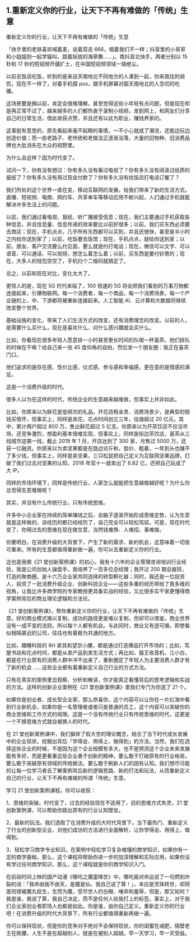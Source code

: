 ## 1.重新定义你的行业，让天下不再有难做的「传统」生意
重新定义你的行业，让天下不再有难做的「传统」生意


「快手里的老铁喜欢喊着麦，说着双击 666，唱着我们不一样；抖音里的小哥哥和小姐姐则一起学猫叫，跳着妖娆的海草舞……」。南抖音北快手，两者分别以 15 秒和 17 秒的短视频开疆扩土，在中国短视频领域一骑绝尘。


以前去饭店吃饭，听到的是来自天南地北不同地方的人凑到一起，你来我往的胡侃，现在不一样了，对着手机摆 pos，跟手机屏幕对面天南地北的人念叨的吃播。


这场景要是搁以前，肯定会很难理解，甚至觉得这些小年轻有点问题，但是现在却是再正常不过了，越来越多的人们都热衷于录制小视频，发到网上，和网友们分享自己的日常生活，借此收获点赞，并且还有以此为职业，赚钱养家的。


这事挺有意思的，原先看起来毫不起眼的事情，一不小心就成了潮流，还能边玩边创造价值；而一些老路子、老传统和老做法正逐渐没落，大量的旧物种、旧消费品牌也大批消失在大众的视野里。


为什么会这样？因为时代变了。


试问一下，你有没有想过：你有多久没有看过电视了？你有多久没有阅读过纸质的报纸了？你有多久没有用过现金付款了？你有多久没有给饭店打电话订餐了？


我们所处的这个世界一直在变，移动互联网的发展，给我们带来了新的生活方式。直播、短视频、电商、网约车、共享单车等移动应用不断兴起，人们通过手机就能解决许多生活上的问题。


以前，我们通过看电视、报纸、听广播接受信息；现在，我们主要通过手机获取各种信息，并且信息量、信息传递的效率要比以前好很多；以前，我们买东西必须要去商店；现在，手机点点，几乎所有东西都可以买到，并且还很快，甚至是半小时之内给你送到家了；以前，吃饭要去饭馆；现在，手机点点，就给你送到家；以前，朋友、客户交流要么约见面，要么就是约打电话；现在，微信可以文字、可以语音、可以通话、可以视频，想怎么着怎么着；以前，买东西是要付钞票的；现在，大多人的钱包空空了，手机扫个二维码就搞定了。


总之，以前和现在对比，变化太大了。


更惊人的是，现在 5G 时代来临了，100 倍速的 5G 将会把我们看到的万事万物都连接起来，引爆物联网。每一个消费者，每一个商品，每一个消费场景，每一个产业链的上、中、下游都将被重新连接起来。人工智能 AI、云计算和大数据将继续改变整个世界。


基础设施的变化，带来了人们生活方式的改变，还有消费理念的改变。以前的人，是需要什么买什么，现在是喜欢什么、对什么感兴趣就会买什么。


比如，你看现在很多年轻人愿意排一小时甚至更长时间的队喝一杯喜茶，他们排队的时候在干嘛？给自己来一张 45 度仰角的自拍，然后发一个朋友圈：我正在喜茶门口。


他们追求的是存在感、性价比感、仪式感、参与感和幸福感，更在意的是情感的满足。


这是一个消费升级的时代。


很多人以为在这样的时代，传统企业的生意越来越难做，但事实上并非如此。


比如，你原来以为鲜花是低频次的礼品，开花店租金贵、消费场景少，是典型的赔钱买情怀，但事实上，同样是卖花，花点时间创立三年，估值超过 20 亿元，其中，累计用户超过 800 万，售出鲜花超过 5 亿支。你原来以为开茶饮店不仅没市场，还竞争激烈，想盈利基本很难实现，但事实上，同样是街边茶饮店，喜茶从三线城市逆袭一线，截止 2019 年 1 月，开店达到了 300 家，月售过 5000 万，还获一亿融资。你原来以为卖坚果都是在路边论斤称，低价、粗暴，一年到头也赚不了多少钱，但事实上，同样是卖坚果，三只松鼠把自己定义为互联网坚果品牌，打破了我们过去对坚果的认知，2018 年双十一就卖出了 6.82 亿，还把自己玩成了大 IP。


同样的市场环境下，同样是传统行业，人家怎么就能把生意越做越好呢？为什么你总觉得生意难做呢？


其实，并没有什么传统行业，只有传统思维。


许多中小企业家在持续的简单赚钱之后，会脑子逐渐开始形成思维定势，认为生意就是这样做的，该经历的都已经经历了，自己完全可以轻松驾驭。可是，现在时代变了，你用过去的思维在现在做生意，当然钱难挣、人难招、事难做。


你要明白，在消费升级的大背景下，产生了新的需求、新的机会，这意味着一切皆可重来。所有的生意都值得重新做一遍，你可以去重新定义你的行业。


这也是我做《21 堂创新案例课》的初心，我有十六年的企业管理咨询培训行业经验，我是公司创始人操盘手，我培养了一百多位总经理；我开过 200 期总裁班，打造的聚商圈，是十六万企业家共同选择的转型孵化器；同时，我还是一位投资人，投资了一批消费升级企业、创新科技企业——这些多重的经历带给了我多维的视角，让我比许多商学院的专家教授更具备实战的经验，又比很多实干家更懂得商学案例背后的商业理论逻辑和方法论。


《21 堂创新案例课》，帮你重新定义你的行业，让天下不再有难做的「传统」生意。好的商业模式难以复制，成功的路径更是难以复制，但却可以借鉴。商业世界没有一成不变的法则，所以每个人都有机会。与此同时，商业又有迹可循，即使看似相隔甚远的公司，往往也有着极为共通的地方。


比如，趣睡科技的 8H 家具和望京小腰，都是通过打造爆品打开市场的；比如，茑屋书店和花点时间，都是从卖产品到卖生活方式；再比如，猫王收音机、江小白，都是在行业原有的消费人群中冲不出来了，重新圈定了年轻人为主要消费人群才有了新的机会 ……这些企业都有着重新定义自己行业的方式方法。


只有在真实的案例里去观察、分析和解读，你才能真正看懂背后的思考逻辑和实战的方法。这样的创新企业案例在《21 堂创新案例课》里我们专门为你选了 21 个。


如果你是创业者、成长型企业家，那么恭喜你，这个内容可以让你在一片红海中看到行业新机会，如果你是一名管理者或者只是普通的员工，这个内容可以突破你的商业思维和工作方式的局限。这是一个没有传统行业只有传统思维的时代，这更是一个不换思维方式就会被换人的时代。


在 21 堂创新案例课中，我们摒弃了假大空的理论概念，结合了当下时代成长发展中的企业现状，挖掘出背后「学得会、用得上、做得到」的方法。当然，我们在选择这些企业的时候，不是因为这个企业规模有多大，也不是预测这个企业未来发展能有多好，而是更看重这些企业勇于创新的精神，要么敢于打破原有的行业格局，要么敢于突破原有领域的传统做法，要么敢于刷新人们的固有认知。我们想尽可能的让每一位学习者去了解案例背后新的逻辑思路、新的打法和玩法，从而重新定义自己的行业，让天下不再有难做的所谓「传统」生意。


学习 21 堂创新案例课程，你可以收获：


1、思维的突破。时代变了，过去的经验现在不适用了，旧的思维方式失灵，21 堂创新案例课，可以帮助你跳出原有的行业认知壁垒。


2、最新的玩法。我们选取了在消费升级的大时代背景下，当下最热门、重新定义了行业的创新型企业，对他们成功的方法进行全面解析，让你学得会、用得上、做得到。


3、轻松学习商学专业知识。在案例中轻松学习复杂难懂的商学知识，如果你有一定的商学基础，那么，这个课程将帮助你进一步的加深理解和实际应用，如果你没有学过任何商学知识，那么，这个课程就是你的商学知识入门。


在前段时间上映的国产动漫《哪吒之魔童降世》中，哪吒面对命运说了一句燃到炸裂的话：「我命由我不由天，是魔是仙，我自己说了算！」，本应是灵珠转世，却阴差阳错被魔丸投生，生而为魔，受尽世人的白眼、唾弃和羞辱，但是，那又如何？我是谁，我说了算，我自己决定，而不是任何人给我打上的标签。事实上，对于我们企业家创业者职场人也都是如此。你是谁，由你自己定义。重新定义你的行业吧！在消费升级的时代大背景下，所有行业都值得重新再做一遍。


你可以保持现状，但是你的竞争对手绝对不会保持现状，你的闺蜜在减肥，隔壁老王在练腰，人生不是在超越别人，就是在被别人超越。早一天学习，早一天受益。


